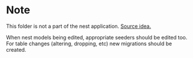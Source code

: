 # Note
This folder is not a part of the nest application. [Source idea.](https://victoronwuzor.medium.com/how-to-setup-sequelize-migration-in-a-nestjs-project-b4aec1f88612)

When nest models being edited, appropriate seeders should be edited too. For table changes (altering, dropping, etc) new migrations should be created.